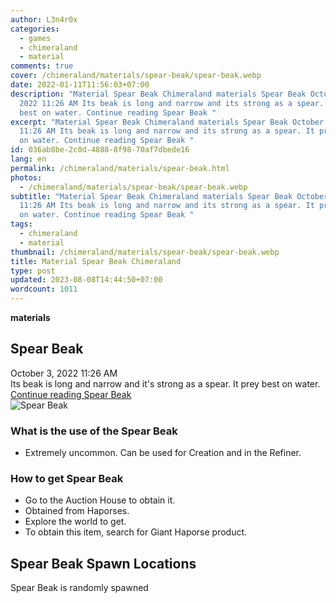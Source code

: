 ```yaml
---
author: L3n4r0x
categories:
  - games
  - chimeraland
  - material
comments: true
cover: /chimeraland/materials/spear-beak/spear-beak.webp
date: 2022-01-11T11:56:03+07:00
description: "Material Spear Beak Chimeraland materials Spear Beak October 3,
  2022 11:26 AM Its beak is long and narrow and its strong as a spear. It prey
  best on water. Continue reading Spear Beak "
excerpt: "Material Spear Beak Chimeraland materials Spear Beak October 3, 2022
  11:26 AM Its beak is long and narrow and its strong as a spear. It prey best
  on water. Continue reading Spear Beak "
id: 036ab8be-2c0d-4888-8f98-70af7dbede16
lang: en
permalink: /chimeraland/materials/spear-beak.html
photos:
  - /chimeraland/materials/spear-beak/spear-beak.webp
subtitle: "Material Spear Beak Chimeraland materials Spear Beak October 3, 2022
  11:26 AM Its beak is long and narrow and its strong as a spear. It prey best
  on water. Continue reading Spear Beak "
tags:
  - chimeraland
  - material
thumbnail: /chimeraland/materials/spear-beak/spear-beak.webp
title: Material Spear Beak Chimeraland
type: post
updated: 2023-08-08T14:44:50+07:00
wordcount: 1011
---
```


<link
  rel="stylesheet"
  href="https://rawcdn.githack.com/dimaslanjaka/Web-Manajemen/870a349/css/bootstrap-5-3-0-alpha3-wrapper.css"
/>
<section id="bootstrap-wrapper">
  <div data-bs-theme="dark">
    <div
      class="row g-0 border rounded overflow-hidden flex-md-row mb-4 shadow-sm position-relative bg-dark text-light"
    >
      <div class="col p-4 d-flex flex-column position-static">
        <strong class="d-inline-block mb-2 text-success">materials</strong>
        <h2 class="mb-0">Spear Beak</h2>
        <div class="mb-1 text-muted">October 3, 2022 11:26 AM</div>
        <div class="mb-2 border p-1">
          Its beak is long and narrow and it&#x27;s strong as a spear. It prey
          best on water.
        </div>
        <a
          href="/chimeraland/materials/spear-beak.html"
          class="stretched-link d-none text-primary"
          >Continue reading Spear Beak</a
        >
      </div>
      <div class="col-auto d-none d-md-block d-lg-block">
        <img
          src="https://www.webmanajemen.com/chimeraland/materials/spear-beak/spear-beak.webp"
          alt="Spear Beak"
        />
      </div>
    </div>
    <div class="row">
      <div class="col-lg-6 col-12 mb-2">
        <div class="card">
          <div class="card-body">
            <h3 class="card-title">What is the use of the Spear Beak</h3>
            <div class="card-text">
              <ul>
                <li>
                  Extremely uncommon. Can be used for Creation and in the
                  Refiner.
                </li>
              </ul>
            </div>
          </div>
        </div>
      </div>
      <div class="col-lg-6 col-12 mb-2">
        <div class="card">
          <div class="card-body">
            <h3 class="card-title">How to get Spear Beak</h3>
            <div class="card-text">
              <ul>
                <li>Go to the Auction House to obtain it.</li>
                <li>Obtained from Haporses.</li>
                <li>Explore the world to get.</li>
                <li>To obtain this item, search for Giant Haporse product.</li>
              </ul>
            </div>
          </div>
        </div>
      </div>
      <div class="col-12 mb-2">
        <h2>Spear Beak Spawn Locations</h2>
        <p>Spear Beak is randomly spawned</p>
      </div>
    </div>
  </div>
</section>